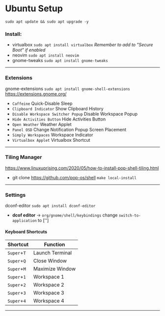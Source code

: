# Ubuntu Setup

``sudo apt update && sudo apt upgrade -y``

### Install: 
- virtualbox ``sudo apt install virtualbox`` *Remember to add to "Secure Boot" if enabled*
- neovim ``sudo apt install neovim``
- gnome-tweaks ``sudo apt install gnome-tweaks``
___

### Extensions

gnome-extensions ``sudo apt install gnome-shell-extensions``
https://extensions.gnome.org/
- ``Caffeine`` Quick-Disable Sleep
- ``Clipboard Indicator`` Show Clipboard History
- ``Disable Workspace Switcher Popup`` Disable Workspace Popup
- ``Hide Activities Button`` Hide Activities Button
- ``Open Weather`` Weather Applet
- ``Panel OSD`` Change Notification Popup Screen Placement
- ``Simply Workspaces`` Workspace Indicator
- ``Virtualbox Applet`` Virtualbox Shortcut
___

### Tiling Manager
https://www.linuxuprising.com/2020/05/how-to-install-pop-shell-tiling.html
- git clone https://github.com/pop-os/shell ``make local-install``
___

### Settings
dconf-editor ``sudo apt install dconf-editor``
- **dcof editor** -> ``org/gnome/shell/keybindings`` change ``switch-to-application`` to ['']
#### Keyboard Shortcuts
| Shortcut | Function |
|----------|----------|
|``Super``+``T`` | Launch Terminal |
|``Super``+``Q`` | Close Window |
|``Super``+``M`` | Maximize Window |
|``Super``+``1`` | Workspace 1 |
|``Super``+``2`` | Workspace 2 |
|``Super``+``3`` | Workspace 3 |
|``Super``+``4`` | Workspace 4 |
___
